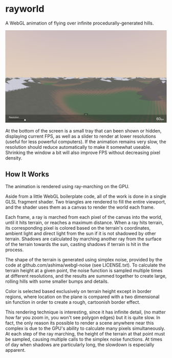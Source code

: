 rayworld
========

A WebGL animation of flying over infinite procedurally-generated hills.

![](screenshot.png)

At the bottom of the screen is a small tray that can been shown or hidden, displaying
current FPS, as well as a slider to render at lower resolutions (useful for less
powerful computers). If the animation remains very slow, the resolution should reduce
automatically to make it somewhat useable. Shrinking the window a bit will also
improve FPS without decreasing pixel density.

How It Works
------------
The animation is rendered using ray-marching on the GPU.

Aside from a little WebGL boilerplate code, all of the work is done in a single
GLSL fragment shader. Two triangles are rendered to fill the entire viewport,
and the shader uses them as a canvas to render the world each frame.

Each frame, a ray is marched from each pixel of the canvas into the world, until
it hits terrain, or reaches a maximum distance. When a ray hits terrain, its
corresponding pixel is colored based on the terrain's coordinates, ambient light
and direct light from the sun if it is not shadowed by other terrain. Shadows
are calculated by marching another ray from the surface of the terrain towards
the sun, casting shadows if terrain is hit in the process.

The shape of the terrain is generated using simplex noise, provided by the code at
github.com/ashima/webgl-noise (see LICENSE.txt). To calculate the terrain height at
a given point, the noise function is sampled multiple times at different resolutions,
and the results are summed together to create large, rolling hills with some smaller
bumps and details.

Color is selected based exclusively on terrain height except in border regions,
where location on the plane is compared with a two dimensional sin function in order
to create a rough, cartoonish border effect.

This rendering technique is interesting, since it has infinite detail, (no matter
how far you zoom in, you won't see polygon edges) but it is quite slow. In fact,
the only reason its possible to render a scene anywhere near this complex is due
to the GPU's ability to calculate many pixels simultaneously. At each step of
the ray marching, the height of the terrain at that point must be sampled, causing
multiple calls to the simplex noise functions. At times of day when shadows are
particularly long, the slowdown is especially apparent.
